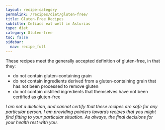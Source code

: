 ```yaml
---
layout: recipe-category
permalink: /recipes/diet/gluten-free/
title: Gluten-Free Recipes
subtitle: Celiacs eat well in Asturias
type: diet
category: Gluten-free
toc: false
sidebar:
  nav: recipe_full
---
```

These recipes meet the generally accepted definition of gluten-free, in that they:

- do not contain gluten-containing grain 
- do not contain ingredients derived from a gluten-containing grain that has not been processed to remove gluten
- do not contain distilled ingredients that themselves have not been certified as gluten-free

*I am not a dietician, and cannot certify that these recipes are safe for any particular person. I am providing pointers towards recipes that you might find fitting to your particular situation. As always, the final decisions for your health rest with you.*
